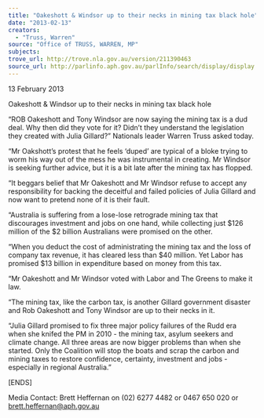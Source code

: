 ```yaml
---
title: "Oakeshott & Windsor up to their necks in mining tax black hole"
date: "2013-02-13"
creators:
  - "Truss, Warren"
source: "Office of TRUSS, WARREN, MP"
subjects:
trove_url: http://trove.nla.gov.au/version/211390463
source_url: http://parlinfo.aph.gov.au/parlInfo/search/display/display.w3p;query=Id%3A%22media/pressrel/2226658%22
---
```


 13 February 2013  

 

 Oakeshott & Windsor up to their necks in mining tax black  hole   

 “ROB Oakeshott and Tony Windsor are now saying the mining tax is a dud deal. Why then did they  vote for it? Didn’t they understand the legislation they created with Julia Gillard?” Nationals leader  Warren Truss asked today.   

 “Mr Oakshott’s protest that he feels ‘duped’ are typical of a bloke trying to worm his way out of the  mess he was instrumental in creating. Mr Windsor is seeking further advice, but it is a bit late after  the mining tax has flopped.   

 “It beggars belief that Mr Oakeshott and Mr Windsor refuse to accept any responsibility for backing  the deceitful and failed policies of Julia Gillard and now want to pretend none of it is their fault.   

 “Australia is suffering from a lose-lose retrograde mining tax that discourages investment and jobs  on one hand, while collecting just $126 million of the $2 billion Australians were promised on the  other.   

 “When you deduct the cost of administrating the mining tax and the loss of company tax revenue, it  has cleared less than $40 million. Yet Labor has promised $13 billion in expenditure based on money  from this tax.   

 “Mr Oakeshott and Mr Windsor voted with Labor and The Greens to make it law.   

 “The mining tax, like the carbon tax, is another Gillard government disaster and Rob Oakeshott and  Tony Windsor are up to their necks in it.   

 “Julia Gillard promised to fix three major policy failures of the Rudd era when she knifed the PM in  2010 - the mining tax, asylum seekers and climate change. All three areas are now bigger problems  than when she started. Only the Coalition will stop the boats and scrap the carbon and mining taxes  to restore confidence, certainty, investment and jobs - especially in regional Australia.” 

 

 [ENDS]   

 Media Contact:            Brett Heffernan on (02) 6277 4482 or 0467 650 020 or brett.heffernan@aph.gov.au   

